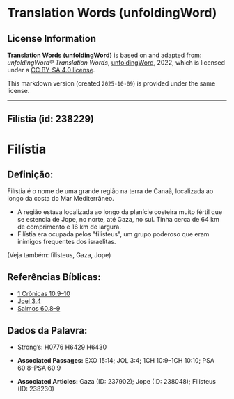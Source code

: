 # Translation Words (unfoldingWord)

## License Information

**Translation Words (unfoldingWord)** is based on and adapted from: _unfoldingWord® Translation Words_, [unfoldingWord](https://unfoldingword.org/utw), 2022, which is licensed under a [CC BY-SA 4.0 license](https://creativecommons.org/licenses/by-sa/4.0/legalcode.en).

This markdown version (created `2025-10-09`) is provided under the same license.



--------------------------------

## Filístia (id: 238229)

Filístia
========

Definição:
----------

Filístia é o nome de uma grande região na terra de Canaã, localizada ao longo da costa do Mar Mediterrâneo.

* A região estava localizada ao longo da planície costeira muito fértil que se estendia de Jope, no norte, até Gaza, no sul. Tinha cerca de 64 km de comprimento e 16 km de largura.
* Filístia era ocupada pelos "filisteus", um grupo poderoso que eram inimigos frequentes dos israelitas.

(Veja também: filisteus, Gaza, Jope)

Referências Bíblicas:
---------------------

* [1 Crônicas 10\.9–10](https://ref.ly/1Chr10:9-1Chr10:10)
* [Joel 3\.4](https://ref.ly/Joel3:4)
* [Salmos 60\.8–9](https://ref.ly/Ps60:8-Ps60:9)

Dados da Palavra:
-----------------

* Strong’s: H0776 H6429 H6430

* **Associated Passages:** EXO 15:14; JOL 3:4; 1CH 10:9–1CH 10:10; PSA 60:8–PSA 60:9
* **Associated Articles:** Gaza (ID: 237902); Jope (ID: 238048); Filisteus (ID: 238230)

